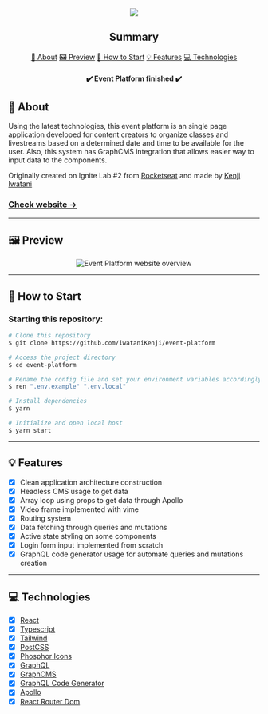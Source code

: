 <section align="center">
    <img src="./src/assets/cover.svg" />
</section>

<h2 align="center">Summary</h2>

<p align="center">
    <a href="#about">📙 About</a>
    <a href="#preview">🖼️ Preview</a>
    <a href="#start">📖 How to Start</a>
    <a href="#features">💡 Features</a>
    <a href="#technologies">💻 Technologies</a>
</p>

<h4 align="center">
   ✔️ Event Platform finished ✔️
</h4>

<H2 id="about">📙 About</H2>

<p>Using the latest technologies, this event platform is an single page application developed for content creators to organize classes and livestreams based on a determined date and time to be available for the user. Also, this system has GraphCMS integration that allows easier way to input data to the components.</p>
<p>Originally created on Ignite Lab #2 from <a href="https://www.rocketseat.com.br/">Rocketseat</a> and made by <a href="https://www.linkedin.com/in/kleverson-kenji-iwatani/">Kenji Iwatani</a></p>
<p>
    <h3><a href="https://kenji-event-platform.vercel.app/">Check website &rarr;</a></h3>
</p>

---

<H2 id="preview">🖼️ Preview</H2>

<section align="center">
    <img alt="Event Platform website overview" src="./src/assets/preview.gif"/>
</section>

---

<H2 id="start">📖 How to Start</H2>

<h3>Starting this repository:</h3>

```bash
# Clone this repository
$ git clone https://github.com/iwataniKenji/event-platform

# Access the project directory
$ cd event-platform

# Rename the config file and set your environment variables accordingly
$ ren ".env.example" ".env.local"

# Install dependencies
$ yarn

# Initialize and open local host
$ yarn start
```

---

<H2 id="features">💡 Features</H2>

- [x] Clean application architecture construction
- [x] Headless CMS usage to get data
- [x] Array loop using props to get data through Apollo
- [x] Video frame implemented with vime
- [x] Routing system
- [x] Data fetching through queries and mutations
- [x] Active state styling on some components
- [x] Login form input implemented from scratch
- [x] GraphQL code generator usage for automate queries and mutations creation

---

<H2 id="technologies">💻 Technologies</H2>

- [x] <a href="https://reactjs.org/">React</a>
- [x] <a href="https://www.typescriptlang.org/">Typescript</a>
- [x] <a href="https://tailwindcss.com/">Tailwind</a>
- [x] <a href="https://postcss.org/">PostCSS</a>
- [x] <a href="https://phosphoricons.com/">Phosphor Icons</a>
- [x] <a href="https://graphql.org/">GraphQL</a>
- [x] <a href="https://hygraph.com/">GraphCMS</a>
- [x] <a href="https://www.graphql-code-generator.com/">GraphQL Code Generator</a>
- [x] <a href="https://www.apollographql.com/">Apollo</a>
- [x] <a href="https://www.npmjs.com/package/react-router-dom">React Router Dom</a>
